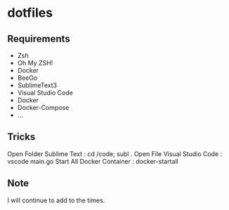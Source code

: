 # dotfiles
## Requirements
* Zsh
* Oh My ZSH!
* Docker
* BeeGo
* SublimeText3
* Visual Studio Code
* Docker
* Docker-Compose
* ...

## Tricks

Open Folder Sublime Text : cd /code; subl .
Open File Visual Studio Code : vscode main.go
Start All Docker Container : docker-startall

## Note

I will continue to add to the times.